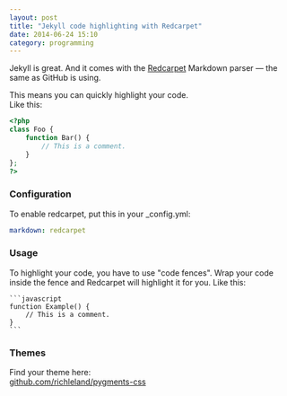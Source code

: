 ```yaml
---
layout: post
title: "Jekyll code highlighting with Redcarpet"
date: 2014-06-24 15:10
category: programming
---
```


Jekyll is great.
And it comes with the [Redcarpet](https://github.com/vmg/redcarpet) Markdown parser — the same as GitHub is using.

This means you can quickly highlight your code.  
Like this:

```php
<?php
class Foo {
	function Bar() {
		// This is a comment.
	}
};
?>
```

### Configuration

To enable redcarpet, put this in your _config.yml:

```yaml
markdown: redcarpet
```

### Usage

To highlight your code, you have to use "code fences".
Wrap your code inside the fence and Redcarpet will highlight it for you. Like this:

	```javascript
	function Example() {
		// This is a comment.
	}
	```

### Themes

Find your theme here:  
[github.com/richleland/pygments-css](http://richleland.github.io/pygments-css/)
